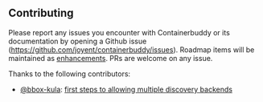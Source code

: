 ## Contributing

Please report any issues you encounter with Containerbuddy or its documentation by opening a Github issue (https://github.com/joyent/containerbuddy/issues). Roadmap items will be maintained as [enhancements](https://github.com/joyent/containerbuddy/issues?q=is%3Aopen+is%3Aissue+label%3Aenhancement). PRs are welcome on any issue.


Thanks to the following contributors:
- [@bbox-kula](https://github.com/bbox-kula): [first steps to allowing multiple discovery backends](https://github.com/joyent/containerbuddy/pull/4)
